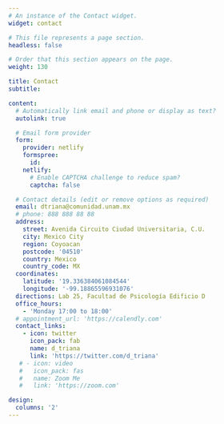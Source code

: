 ```yaml
---
# An instance of the Contact widget.
widget: contact

# This file represents a page section.
headless: false

# Order that this section appears on the page.
weight: 130

title: Contact
subtitle:

content:
  # Automatically link email and phone or display as text?
  autolink: true

  # Email form provider
  form:
    provider: netlify
    formspree:
      id:
    netlify:
      # Enable CAPTCHA challenge to reduce spam?
      captcha: false

  # Contact details (edit or remove options as required)
  email: dtriana@comunidad.unam.mx
  # phone: 888 888 88 88
  address:
    street: Avenida Circuito Ciudad Universitaria, C.U.
    city: Mexico City
    region: Coyoacan
    postcode: '04510'
    country: Mexico
    country_code: MX
  coordinates:
    latitude: '19.336384061084544'
    longitude: '-99.18865596931076'
  directions: Lab 25, Facultad de Psicología Edificio D
  office_hours:
    - 'Monday 17:00 to 18:00'
  # appointment_url: 'https://calendly.com'
  contact_links:
    - icon: twitter
      icon_pack: fab
      name: d_triana
      link: 'https://twitter.com/d_triana'
   # - icon: video
   #   icon_pack: fas
   #   name: Zoom Me
   #   link: 'https://zoom.com'

design:
  columns: '2'
---
```

